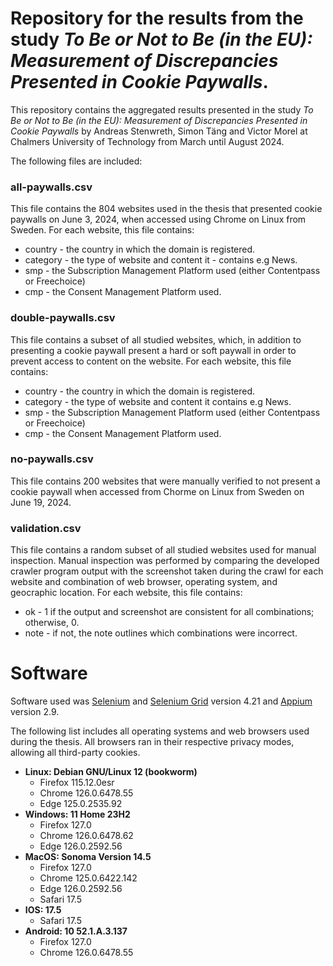 # Repository for the results from the study *To Be or Not to Be (in the EU): Measurement of Discrepancies Presented in Cookie Paywalls*.

This repository contains the aggregated results presented in the study *To Be or Not to Be (in the EU): Measurement of Discrepancies Presented
in Cookie Paywalls* by Andreas Stenwreth, Simon Täng and Victor Morel at Chalmers University of Technology from March until August 2024. 

The following files are included:

### all-paywalls.csv
This file contains the 804 websites used in the thesis that presented cookie paywalls on June 3, 2024, when accessed using Chrome on Linux from Sweden. 
For each website, this file contains:

- country  - the country in which the domain is registered.
- category - the type of website and content it - contains e.g News. 
- smp      - the Subscription Management Platform used (either Contentpass or Freechoice)
- cmp      - the Consent Management Platform used.

### double-paywalls.csv
This file contains a subset of all studied websites, which, in addition to presenting a cookie paywall present a hard or soft paywall in order to prevent access to content on the website.
For each website, this file contains:

- country  - the country in which the domain is registered.
- category - the type of website and content it contains e.g News. 
- smp      - the Subscription Management Platform used (either Contentpass or Freechoice)
- cmp      - the Consent Management Platform used.

### no-paywalls.csv
This file contains 200 websites that were manually verified to not present a cookie paywall when accessed from Chorme on Linux from Sweden on June 19, 2024. 

### validation.csv
This file contains a random subset of all studied websites used for manual inspection. Manual inspection was performed by comparing the developed crawler program output with the screenshot taken during the crawl for each website and combination of web browser, operating system, and geocraphic location. 
For each website, this file contains:

- ok   - 1 if the output and screenshot are consistent for all combinations; otherwise, 0.
- note - if not, the note outlines which combinations were incorrect. 

# Software

Software used was [Selenium](https://www.selenium.dev/documentation/) and [Selenium Grid](https://www.selenium.dev/documentation/grid/) version 4.21 and [Appium](https://appium.io/docs/en/latest/#) version 2.9.

The following list includes all operating systems and web browsers used during the thesis. 
All browsers ran in their respective privacy modes, allowing all third-party cookies.

- **Linux: Debian GNU/Linux 12 (bookworm)**
    - Firefox 115.12.0esr
    - Chrome 126.0.6478.55
    - Edge  125.0.2535.92
- **Windows: 11 Home 23H2**
    - Firefox 127.0
    - Chrome 126.0.6478.62
    - Edge  126.0.2592.56
- **MacOS: Sonoma Version 14.5**
    - Firefox 127.0
    - Chrome 125.0.6422.142
    - Edge 126.0.2592.56
    - Safari 17.5
- **IOS: 17.5**
    - Safari 17.5
- **Android: 10 52.1.A.3.137**
    - Firefox 127.0
    - Chrome 126.0.6478.55


